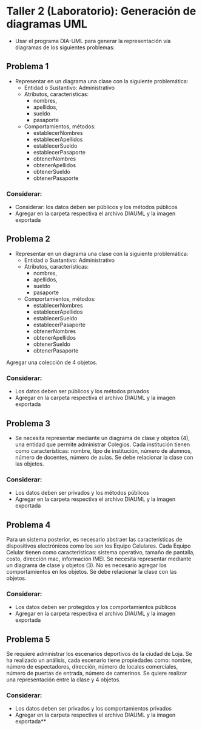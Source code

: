 # Taller 2 (Laboratorio): Generación de diagramas UML

* Usar el programa DIA-UML para generar la representación vía diagramas de los siguientes problemas:

## Problema 1

* Representar en un diagrama una clase con la siguiente problemática:
	* Entidad o Sustantivo: Administrativo
	* Atributos, características: 
	 	* nombres, 
	 	* apellidos, 
	 	* sueldo
	 	* pasaporte
	* Comportamientos, métodos: 
		* establecerNombres
		* establecerApellidos
		* establecerSueldo
		* establecerPasaporte
		* obtenerNombres
		* obtenerApellidos
		* obtenerSueldo
		* obtenerPasaporte

### Considerar:
- Considerar: los datos deben ser públicos y los métodos públicos
- Agregar en la carpeta respectiva el archivo DIAUML y la imagen exportada

## Problema 2
* Representar en un diagrama una clase con la siguiente problemática:
	* Entidad o Sustantivo: Administrativo
	* Atributos, características: 
	 	* nombres, 
	 	* apellidos, 
	 	* sueldo
	 	* pasaporte
	* Comportamientos, métodos: 
		* establecerNombres
		* establecerApellidos
		* establecerSueldo
		* establecerPasaporte
		* obtenerNombres
		* obtenerApellidos
		* obtenerSueldo
		* obtenerPasaporte
		
Agregar una colección de 4 objetos.
### Considerar:
- Los datos deben ser públicos y los métodos privados
- Agregar en la carpeta respectiva el archivo DIAUML y la imagen exportada

## Problema 3

* Se necesita representar mediante un diagrama de clase y objetos (4), una entidad que permite administrar Colegios. Cada institución tienen como características: nombre, tipo de institución, número de alumnos, número de docentes, número de aulas.
Se debe relacionar la clase con las objetos. 
### Considerar:
- Los datos deben ser privados y los métodos públicos
- Agregar en la carpeta respectiva el archivo DIAUML y la imagen exportada

## Problema 4

Para un sistema posterior, es necesario abstraer las características de dispositivos electrónicos como los son los Equipo Celulares. Cada Equipo Celular tienen como características: sistema operativo, tamaño de pantalla, costo, dirección mac, información IMEI. Se necesita representar mediante un diagrama de clase y objetos (3). No es necesario agregar los comportamientos en los objetos. Se debe relacionar la clase con las objetos. 

### Considerar: 
- Los datos deben ser protegidos y los comportamientos públicos
- Agregar en la carpeta respectiva el archivo DIAUML y la imagen exportada
 
## Problema 5

Se requiere administrar los escenarios deportivos de la ciudad de Loja. Se ha realizado un análisis, cada escenario tiene propiedades como: nombre, número de espectadores, dirección, número de locales comerciales, número de puertas de entrada, número de camerinos. Se quiere realizar una representación entre la clase y 4 objetos.

### Considerar:
- Los datos deben ser privados y los comportamientos privados
- Agregar en la carpeta respectiva el archivo DIAUML y la imagen exportada**